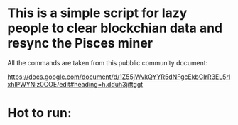 # This is a simple script for lazy people to clear blockchian data and resync the Pisces miner

All the commands are taken from this pubblic community document:

https://docs.google.com/document/d/1Z55jWvkQYYR5dNFgcEkbCIrR3EL5rIxhlPWYNiz0COE/edit#heading=h.dduh3jiftggt


# Hot to run:



